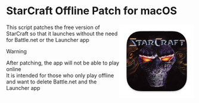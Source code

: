 # StarCraft Offline Patch for macOS

<img src="./resources/starcraft_icon.png" width="200" align="right" />

This script patches the free version of StarCraft so that it launches without the need for Battle.net or the Launcher app

> [!WARNING]
> After patching, the app will not be able to play online<br>
> It is intended for those who only play offline and want to delete Battle.net and the Launcher app
